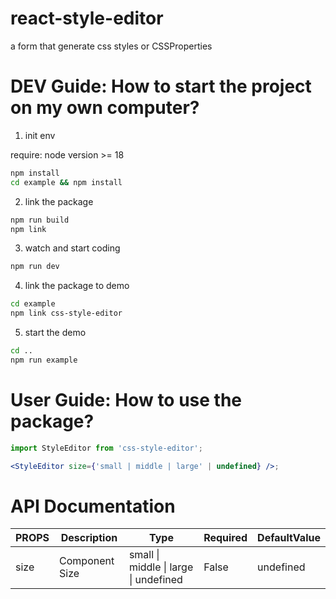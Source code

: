 # react-style-editor

a form that generate css styles or CSSProperties

# DEV Guide: How to start the project on my own computer?

1. init env

require: node version >= 18

```sh
npm install
cd example && npm install
```

2. link the package

```sh
npm run build
npm link
```

3. watch and start coding

```sh
npm run dev
```

4. link the package to demo

```sh
cd example
npm link css-style-editor
```

5. start the demo

```sh
cd ..
npm run example
```

# User Guide: How to use the package?

```jsx
import StyleEditor from 'css-style-editor';

<StyleEditor size={'small | middle | large' | undefined} />;
```

# API Documentation

| PROPS | Description    | Type                                  | Required | DefaultValue |
| ----- | -------------- | ------------------------------------- | -------- | ------------ |
| size  | Component Size | small \| middle \| large \| undefined | False    | undefined    |
